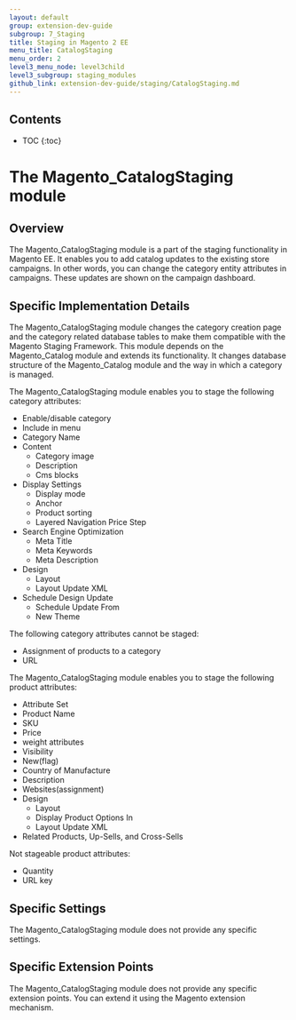 ```yaml
---
layout: default
group: extension-dev-guide
subgroup: 7_Staging
title: Staging in Magento 2 EE
menu_title: CatalogStaging
menu_order: 2
level3_menu_node: level3child
level3_subgroup: staging_modules
github_link: extension-dev-guide/staging/CatalogStaging.md
---
```


<h2>Contents</h2>

* TOC
{:toc}

# The Magento_CatalogStaging module

## Overview

The Magento_CatalogStaging module is a part of the staging functionality in Magento EE. It enables you to add catalog updates to the existing store campaigns. In other words, you can change the category entity attributes in campaigns. These updates are shown on the campaign dashboard.

## Specific Implementation Details

The Magento_CatalogStaging module changes the category creation page and the category related database tables to make them compatible with the Magento Staging Framework. This module depends on the Magento_Catalog module and extends its functionality. It changes database structure of the Magento_Catalog module and the way in which a category is managed.

The Magento_CatalogStaging module enables you to stage the following category attributes:

- Enable/disable category
- Include in menu
- Category Name
- Content 
    - Category image
    - Description
    - Cms blocks
- Display Settings 
    - Display mode
    - Anchor
    - Product sorting
    - Layered Navigation Price Step
- Search Engine Optimization
    - Meta Title
    - Meta Keywords
    - Meta Description
- Design 
    - Layout
    - Layout Update XML
- Schedule Design Update 
    - Schedule Update From
    - New Theme
    
The following category attributes cannot be staged:

- Assignment of products to a category
- URL

The Magento_CatalogStaging module enables you to stage the following product attributes:

- Attribute Set
- Product Name
- SKU
- Price
- weight attributes
- Visibility
- New(flag)
- Country of Manufacture
- Description
- Websites(assignment)
- Design
  - Layout
  - Display Product Options In
  - Layout Update XML
- Related Products, Up-Sells, and Cross-Sells

Not stageable product attributes:

- Quantity
- URL key

## Specific Settings

The Magento_CatalogStaging module does not provide any specific settings.

## Specific Extension Points

The Magento_CatalogStaging module does not provide any specific extension points. You can extend it using the Magento extension mechanism.